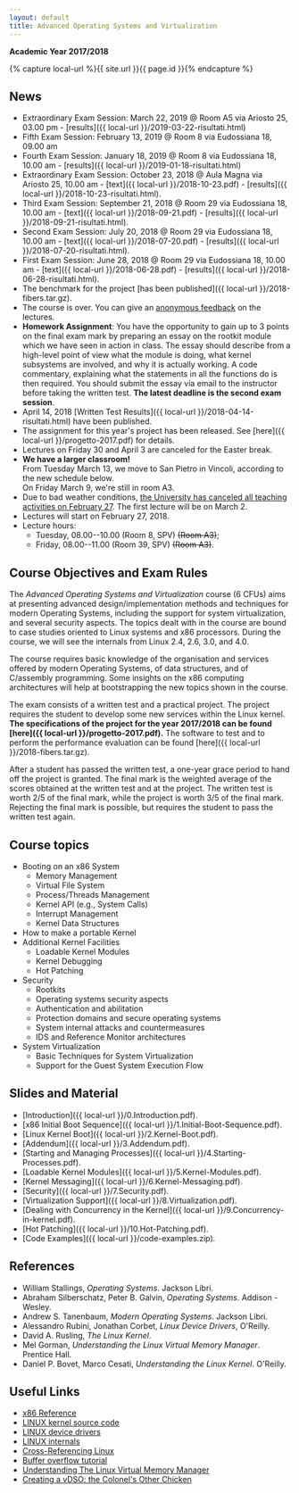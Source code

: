 ```yaml
---
layout: default
title: Advanced Operating Systems and Virtualization
---
```

**Academic Year 2017/2018**    

{% capture local-url %}{{ site.url }}{{ page.id }}{% endcapture %}

News
----


* Extraordinary Exam Session: March 22, 2019 @ Room A5 via Ariosto 25, 03.00 pm - [results]({{ local-url }}/2019-03-22-risultati.html)
* Fifth Exam Session: February 13, 2019 @ Room 8 via Eudossiana 18, 09.00 am
* Fourth Exam Session: January 18, 2019 @ Room 8 via Eudossiana 18, 10.00 am - [results]({{ local-url }}/2019-01-18-risultati.html)
* Extraordinary Exam Session: October 23, 2018 @ Aula Magna via Ariosto 25, 10.00 am - [text]({{ local-url }}/2018-10-23.pdf) - [results]({{ local-url }}/2018-10-23-risultati.html).
* Third Exam Session: September 21, 2018 @ Room 29 via Eudossiana 18, 10.00 am  - [text]({{ local-url }}/2018-09-21.pdf) - [results]({{ local-url }}/2018-09-21-risultati.html).
* Second Exam Session: July 20, 2018 @ Room 29 via Eudossiana 18, 10.00 am - [text]({{ local-url }}/2018-07-20.pdf) - [results]({{ local-url }}/2018-07-20-risultati.html).
* First Exam Session: June 28, 2018 @ Room 29 via Eudossiana 18, 10.00 am - [text]({{ local-url }}/2018-06-28.pdf) - [results]({{ local-url }}/2018-06-28-risultati.html).
* The benchmark for the project [has been published]({{ local-url }}/2018-fibers.tar.gz).
* The course is over. You can give an [anonymous feedback](https://goo.gl/forms/LG508hAmf3jef48E3) on the lectures.
* **Homework Assignment**: You have the opportunity to gain up to 3
   points on the final exam mark by preparing an essay on the rootkit
   module which we have seen in action in class. The essay should describe
   from a high-level point of view what the module is doing, what
   kernel subsystems are involved, and why it is actually working.
   A code commentary, explaining what the statements in all the functions
   do is then required. You should submit the essay via email to the
   instructor before taking the written test. **The latest deadline is the second exam session**.
* April 14, 2018 [Written Test Results]({{ local-url }}/2018-04-14-risultati.html) have been published.
* The assignment for this year's project has been released.
  See [here]({{ local-url }}/progetto-2017.pdf) for details.
* Lectures on Friday 30 and April 3 are canceled for the Easter break.
* **We have a larger classroom!**    
  From Tuesday March 13, we move to San Pietro in
  Vincoli, according to the new schedule below.    
  On Friday March 9, we're still in room A3.
* Due to bad weather conditions, [the University has canceled all teaching
  activities on February 27](https://www.uniroma1.it/it/notizia/didattica-sospesa-anche-il-27-febbraio-il-perdurare-di-cattive-condizioni-climatiche). The first lecture will be on March 2.
* Lectures will start on February 27, 2018. 
* Lecture hours:
  - Tuesday, 08.00--10.00 (Room 8, SPV) ~~(Room A3)~~;
  - Friday, 08.00--11.00 (Room 39, SPV) ~~(Room A3)~~.


Course Objectives and Exam Rules
--------------------------------

The *Advanced Operating Systems and Virtualization* course (6 CFUs) aims at presenting
advanced design/implementation methods and techniques for modern Operating
Systems, including the support for system virtualization, and several security
aspects. 
The topics dealt with in the course are bound to case studies oriented to Linux
systems and x86 processors. During the course, we will see the internals from
Linux 2.4, 2.6, 3.0, and 4.0.

The course requires basic knowledge of the organisation and services offered by
modern Operating Systems, of data structures, and of C/assembly programming.
Some insights on the x86 computing architectures will help at bootstrapping the
new topics shown in the course. 

The exam consists of a written test and a practical project. The project
requires the student to develop some new services within the Linux kernel.    
**The specifications of the project for the year 2017/2018 can be found
[here]({{ local-url }}/progetto-2017.pdf).** The software to test and to perform the performance evaluation can be found [here]({{ local-url }}/2018-fibers.tar.gz).

After a student has passed the written test, a one-year grace period to hand
off the project is granted. The final mark is the weighted average of the scores
obtained at the written test and at the project. The written test is worth 2/5
of the final mark, while the project is worth 3/5 of the final mark.
Rejecting the final mark is possible, but requires the student to pass the written
test again.


Course topics
-------------

* Booting on an x86 System
  - Memory Management
  - Virtual File System
  - Process/Threads Management
  - Kernel API (e.g., System Calls)
  - Interrupt Management
  - Kernel Data Structures
* How to make a portable Kernel
* Additional Kernel Facilities
  - Loadable Kernel Modules
  - Kernel Debugging
  - Hot Patching
* Security
  - Rootkits
  - Operating systems security aspects
  - Authentication and abilitation
  - Protection domains and secure operating systems
  - System internal attacks and countermeasures
  - IDS and Reference Monitor architectures
* System Virtualization
  - Basic Techniques for System Virtualization
  - Support for the Guest System Execution Flow


Slides and Material
-------------------

* [Introduction]({{ local-url }}/0.Introduction.pdf).
* [x86 Initial Boot Sequence]({{ local-url }}/1.Initial-Boot-Sequence.pdf).
* [Linux Kernel Boot]({{ local-url }}/2.Kernel-Boot.pdf).
* [Addendum]({{ local-url }}/3.Addendum.pdf).
* [Starting and Managing Processes]({{ local-url }}/4.Starting-Processes.pdf).
* [Loadable Kernel Modules]({{ local-url }}/5.Kernel-Modules.pdf).
* [Kernel Messaging]({{ local-url }}/6.Kernel-Messaging.pdf).
* [Security]({{ local-url }}/7.Security.pdf).
* [Virtualization Support]({{ local-url }}/8.Virtualization.pdf).
* [Dealing with Concurrency in the Kernel]({{ local-url }}/9.Concurrency-in-kernel.pdf).
* [Hot Patching]({{ local-url }}/10.Hot-Patching.pdf).
* [Code Examples]({{ local-url }}/code-examples.zip).


References
----------

* William Stallings, *Operating Systems*. Jackson Libri.
* Abraham Silberschatz, Peter B. Galvin, *Operating Systems*. Addison - Wesley.
* Andrew S. Tanenbaum, *Modern Operating Systems*. Jackson Libri.
* Alessandro Rubini, Jonathan Corbet, *Linux Device Drivers*, O'Reilly.
* David A. Rusling, *The Linux Kernel*.
* Mel Gorman, *Understanding the Linux Virtual Memory Manager*. Prentice Hall.
* Daniel P. Bovet, Marco Cesati, *Understanding the Linux Kernel*. O'Reilly.

Useful Links
------------

- [x86 Reference](http://x86asm.net/)
- [LINUX kernel source code](http://www.kernel.org/)
- [LINUX device drivers](http://www.xml.com/ldd/chapter/book/)
- [LINUX internals](http://en.tldp.org/LDP/tlk/tlk.html)
- [Cross-Referencing Linux](https://elixir.free-electrons.com/linux/latest/source)
- [Buffer overflow tutorial](http://www.infsec.ethz.ch/people/schapatr/BOtutorial.pdf)
- [Understanding The Linux Virtual Memory Manager](https://www.kernel.org/doc/gorman/pdf/understand.pdf)
- [Creating a vDSO: the Colonel's Other Chicken](http://www.linuxjournal.com/content/creating-vdso-colonels-other-chicken)


